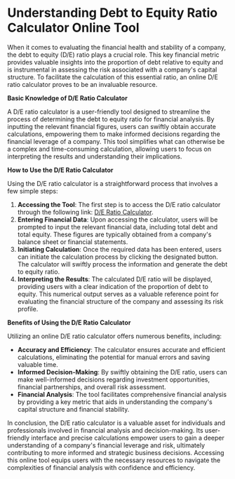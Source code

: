 Understanding Debt to Equity Ratio Calculator Online Tool
=========================================================

When it comes to evaluating the financial health and stability of a company, the debt to equity (D/E) ratio plays a crucial role. This key financial metric provides valuable insights into the proportion of debt relative to equity and is instrumental in assessing the risk associated with a company's capital structure. To facilitate the calculation of this essential ratio, an online D/E ratio calculator proves to be an invaluable resource.

**Basic Knowledge of D/E Ratio Calculator**

A D/E ratio calculator is a user-friendly tool designed to streamline the process of determining the debt to equity ratio for financial analysis. By inputting the relevant financial figures, users can swiftly obtain accurate calculations, empowering them to make informed decisions regarding the financial leverage of a company. This tool simplifies what can otherwise be a complex and time-consuming calculation, allowing users to focus on interpreting the results and understanding their implications.

**How to Use the D/E Ratio Calculator**

Using the D/E ratio calculator is a straightforward process that involves a few simple steps:

1. **Accessing the Tool**: The first step is to access the D/E ratio calculator through the following link: [D/E Ratio Calculator](https://www.onlinecalculatorsfree.com/financial/debt-to-equity-ratio-calculator.html).
2. **Entering Financial Data**: Upon accessing the calculator, users will be prompted to input the relevant financial data, including total debt and total equity. These figures are typically obtained from a company's balance sheet or financial statements.
3. **Initiating Calculation**: Once the required data has been entered, users can initiate the calculation process by clicking the designated button. The calculator will swiftly process the information and generate the debt to equity ratio.
4. **Interpreting the Results**: The calculated D/E ratio will be displayed, providing users with a clear indication of the proportion of debt to equity. This numerical output serves as a valuable reference point for evaluating the financial structure of the company and assessing its risk profile.

**Benefits of Using the D/E Ratio Calculator**

Utilizing an online D/E ratio calculator offers numerous benefits, including:

- **Accuracy and Efficiency**: The calculator ensures accurate and efficient calculations, eliminating the potential for manual errors and saving valuable time.
- **Informed Decision-Making**: By swiftly obtaining the D/E ratio, users can make well-informed decisions regarding investment opportunities, financial partnerships, and overall risk assessment.
- **Financial Analysis**: The tool facilitates comprehensive financial analysis by providing a key metric that aids in understanding the company's capital structure and financial stability.

In conclusion, the D/E ratio calculator is a valuable asset for individuals and professionals involved in financial analysis and decision-making. Its user-friendly interface and precise calculations empower users to gain a deeper understanding of a company's financial leverage and risk, ultimately contributing to more informed and strategic business decisions. Accessing this online tool equips users with the necessary resources to navigate the complexities of financial analysis with confidence and efficiency.